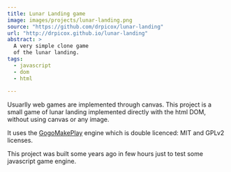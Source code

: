 ```yaml
---
title: Lunar Landing game
image: images/projects/lunar-landing.png
source: "https://github.com/drpicox/lunar-landing"
url: "http://drpicox.github.io/lunar-landing"
abstract: > 
  A very simple clone game
  of the lunar landing.
tags:
  - javascript
  - dom
  - html
  
---
```

Usuarlly web games are implemented through canvas.
This project is a small game of lunar landing
implemented directly with the html DOM, without
using canvas or any image.

It uses the [GogoMakePlay](http://gogomakeplay.com/) engine
which is double licenced: MIT and GPLv2 licenses.

This project was built some years ago
in few hours just to test some javascript game engine.
